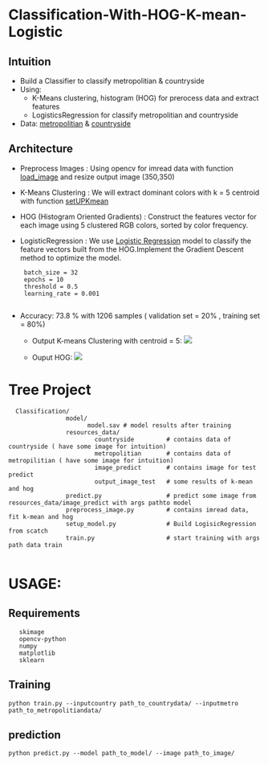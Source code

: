 # Classification-With-HOG-K-mean-Logistic

## Intuition
  - Build a Classifier to classify metropolitian & countryside
  - Using:
      - K-Means clustering, histogram (HOG) for prerocess data and extract features
      - LogisticsRegression for classify metropolitian and countryside
  - Data: [metropolitian](https://drive.google.com/open?id=1xjVkboqPbmeEnXPyN7D2tpNRxAOhdhEa) & [countryside](https://drive.google.com/open?id=1kJjjszN0nv5y2xfn3TWqVMJSu6aAa5K5)

## Architecture
  - Preprocess Images : Using opencv for imread data with function [load_image](https://github.com/minhhaui/Classification-With-HOG-K-mean-Logistic/blob/master/preprocess_image.py#L8) and resize output image (350,350)
  
  - K-Means Clustering : We will extract dominant colors with k = 5 centroid with function [setUPKmean](https://github.com/minhhaui/Classification-With-HOG-K-mean-Logistic/blob/master/preprocess_image.py#L35)
  
  - HOG (Histogram Oriented Gradients) : Construct the features vector for each image using 5 clustered RGB colors, sorted by color frequency.
  
  - LogisticRegression : We use [Logistic Regression](https://github.com/minhhaui/Classification-With-HOG-K-mean-Logistic/blob/master/setup_model.py#L6) model to classify the feature vectors built from the HOG.Implement the Gradient Descent method to optimize the model.
       ```
        batch_size = 32
        epochs = 10
        threshold = 0.5
        learning_rate = 0.001
        
       ````
  - Accuracy: 73.8 % with 1206 samples ( validation set = 20% , training set = 80%)
    - Output K-means Clustering with centroid = 5: 
      <img src = "https://github.com/minhhaui/Classification-With-HOG-K-mean-Logistic/blob/master/resources_data/output_image_test/kmean.png">
       
    - Ouput HOG:
      <img src = "https://github.com/minhhaui/Classification-With-HOG-K-mean-Logistic/blob/master/resources_data/output_image_test/hog.png">
  
# Tree Project
```
  Classification/
                model/
                      model.sav # model results after training
                resources_data/
                        countryside         # contains data of countryside ( have some image for intuition)
                        metropolitian       # contains data of metropilitian ( have some image for intuition)
                        image_predict       # contains image for test predict
                        output_image_test   # some results of k-mean and hog
                predict.py                  # predict some image from resources_data/image_predict with args pathto model
                preprocess_image.py         # contains imread data, fit k-mean and hog
                setup_model.py              # Build LogisicRegression from scatch
                train.py                    # start training with args path data train
                      
```

# USAGE:
## Requirements
   ```
      skimage
      opencv-python
      numpy
      matplotlib
      sklearn
   ```
## Training
  `python train.py --inputcountry path_to_countrydata/ --inputmetro path_to_metropolitiandata/`
## prediction
  `python predict.py --model path_to_model/ --image path_to_image/`
